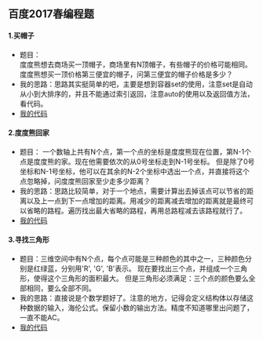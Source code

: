 百度2017春编程题
----
#### 1.买帽子
* 题目：<br>
度度熊想去商场买一顶帽子，商场里有N顶帽子，有些帽子的价格可能相同。度度熊想买一顶价格第三便宜的帽子，问第三便宜的帽子价格是多少？
* 我的思路：思路其实挺简单的吧，主要是想到容器set的使用，注意set是自动从小到大排序的，并且不能通过索引返回，注意auto的使用以及返回值方法，看代码。
* [我的代码](https://github.com/Tramac/NewCoder/blob/master/BaiDu2017Spring/BuyCaps.cpp)
#### 2.度度熊回家
* 题目：
一个数轴上共有N个点，第一个点的坐标是度度熊现在位置，第N-1个点是度度熊的家。现在他需要依次的从0号坐标走到N-1号坐标。
但是除了0号坐标和N-1号坐标，他可以在其余的N-2个坐标中选出一个点，并直接将这个点忽略掉，问度度熊回家至少走多少距离？
* 我的思路：思路比较简单，对于一个地点，需要计算出去掉该点可以节省的距离以及上一点到下一点增加的距离。用减少的距离减去增加的距离就是最终可以省略的路程。遍历找出最大省略的路程，再用总路程减去该路程就行了。
* [我的代码](https://github.com/Tramac/NewCoder/blob/master/BaiDu2017Spring/GoHome.cpp)
#### 3.寻找三角形
* 题目：三维空间中有N个点，每个点可能是三种颜色的其中之一，三种颜色分别是红绿蓝，分别用'R', 'G', 'B'表示。 
现在要找出三个点，并组成一个三角形，使得这个三角形的面积最大。
但是三角形必须满足：三个点的颜色要么全部相同，要么全部不同。
* 我的思路：直接说是个数学题好了。注意的地方，记得会定义结构体以存储这种数据的输入，海伦公式。保留小数的输出方法。精度不知道哪里出问题了，一直不能AC。
* [我的代码](https://github.com/Tramac/NewCoder/blob/master/BaiDu2017Spring/FindAngel.cpp)
